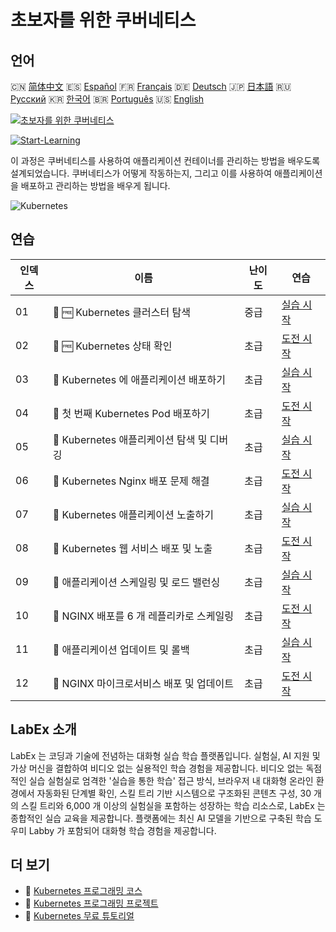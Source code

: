 # 초보자를 위한 쿠버네티스

## 언어

🇨🇳 [简体中文](README_zh.md) 🇪🇸 [Español](README_es.md) 🇫🇷 [Français](README_fr.md) 🇩🇪 [Deutsch](README_de.md) 🇯🇵 [日本語](README_ja.md) 🇷🇺 [Русский](README_ru.md) 🇰🇷 [한국어](README_ko.md) 🇧🇷 [Português](README_pt.md) 🇺🇸 [English](README.md) 

[![초보자를 위한 쿠버네티스](https://cover-creator.labex.io/kubernetes-for-beginners.png?lang=ko)](https://labex.io/ko/courses/kubernetes-for-beginners)

[![Start-Learning](https://img.shields.io/badge/Start-Learning-whitesmoke?style=for-the-badge)](https://labex.io/ko/courses/kubernetes-for-beginners)

이 과정은 쿠버네티스를 사용하여 애플리케이션 컨테이너를 관리하는 방법을 배우도록 설계되었습니다. 쿠버네티스가 어떻게 작동하는지, 그리고 이를 사용하여 애플리케이션을 배포하고 관리하는 방법을 배우게 됩니다.

![Kubernetes](https://img.shields.io/badge/Kubernetes-whitesmoke?style=for-the-badge&logo=kubernetes)


## 연습

|   인덱스 | 이름                                       | 난이도   | 연습                                                                                                                              |
|----------|--------------------------------------------|----------|-----------------------------------------------------------------------------------------------------------------------------------|
|       01 | 📖 🆓 Kubernetes 클러스터 탐색             | 중급     | <a target='_blank' href='https://labex.io/ko/tutorials/kubernetes-explore-the-kubernetes-cluster-434519'>실습 시작</a>            |
|       02 | 🎯 🆓 Kubernetes 상태 확인                 | 초급     | <a target='_blank' href='https://labex.io/ko/labs/kubernetes-check-kubernetes-status-434775'>도전 시작</a>                        |
|       03 | 📖  Kubernetes 에 애플리케이션 배포하기    | 초급     | <a target='_blank' href='https://labex.io/ko/tutorials/kubernetes-deploy-applications-on-kubernetes-434644'>실습 시작</a>         |
|       04 | 🎯  첫 번째 Kubernetes Pod 배포하기        | 초급     | <a target='_blank' href='https://labex.io/ko/tutorials/kubernetes-launch-your-first-kubernetes-pod-434769'>도전 시작</a>          |
|       05 | 📖  Kubernetes 애플리케이션 탐색 및 디버깅 | 초급     | <a target='_blank' href='https://labex.io/ko/tutorials/kubernetes-explore-and-debug-kubernetes-applications-434645'>실습 시작</a> |
|       06 | 🎯  Kubernetes Nginx 배포 문제 해결        | 초급     | <a target='_blank' href='https://labex.io/ko/labs/kubernetes-troubleshoot-kubernetes-nginx-deployment-434782'>도전 시작</a>       |
|       07 | 📖  Kubernetes 애플리케이션 노출하기       | 초급     | <a target='_blank' href='https://labex.io/ko/tutorials/kubernetes-expose-kubernetes-applications-434647'>실습 시작</a>            |
|       08 | 🎯  Kubernetes 웹 서비스 배포 및 노출      | 초급     | <a target='_blank' href='https://labex.io/ko/labs/kubernetes-deploy-and-expose-kubernetes-web-services-434804'>도전 시작</a>      |
|       09 | 📖  애플리케이션 스케일링 및 로드 밸런싱   | 초급     | <a target='_blank' href='https://labex.io/ko/tutorials/kubernetes-scale-and-load-balance-applications-434648'>실습 시작</a>       |
|       10 | 🎯  NGINX 배포를 6 개 레플리카로 스케일링  | 초급     | <a target='_blank' href='https://labex.io/ko/labs/kubernetes-scale-nginx-deployment-to-six-replicas-434818'>도전 시작</a>         |
|       11 | 📖  애플리케이션 업데이트 및 롤백          | 초급     | <a target='_blank' href='https://labex.io/ko/tutorials/kubernetes-update-and-rollback-applications-434649'>실습 시작</a>          |
|       12 | 🎯  NGINX 마이크로서비스 배포 및 업데이트  | 초급     | <a target='_blank' href='https://labex.io/ko/tutorials/kubernetes-deploy-and-update-nginx-microservice-434821'>도전 시작</a>      |

## LabEx 소개

LabEx 는 코딩과 기술에 전념하는 대화형 실습 학습 플랫폼입니다. 실험실, AI 지원 및 가상 머신을 결합하여 비디오 없는 실용적인 학습 경험을 제공합니다. 비디오 없는 독점적인 실습 실험실로 엄격한 '실습을 통한 학습' 접근 방식, 브라우저 내 대화형 온라인 환경에서 자동화된 단계별 확인, 스킬 트리 기반 시스템으로 구조화된 콘텐츠 구성, 30 개의 스킬 트리와 6,000 개 이상의 실험실을 포함하는 성장하는 학습 리소스로, LabEx 는 종합적인 실습 교육을 제공합니다. 플랫폼에는 최신 AI 모델을 기반으로 구축된 학습 도우미 Labby 가 포함되어 대화형 학습 경험을 제공합니다.

## 더 보기

- 🔗 [Kubernetes 프로그래밍 코스](https://github.com/labex-labs/awesome-programming-courses)
- 🔗 [Kubernetes 프로그래밍 프로젝트](https://github.com/labex-labs/awesome-programming-projects)
- 🔗 [Kubernetes 무료 튜토리얼](https://github.com/labex-labs/kubernetes-free-tutorials)

